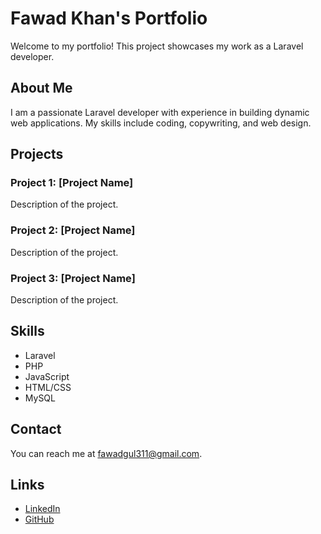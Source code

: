 # Fawad Khan's Portfolio

Welcome to my portfolio! This project showcases my work as a Laravel developer.

## About Me

I am a passionate Laravel developer with experience in building dynamic web applications. My skills include coding, copywriting, and web design.

## Projects

### Project 1: [Project Name]
Description of the project.

### Project 2: [Project Name]
Description of the project.

### Project 3: [Project Name]
Description of the project.

## Skills

- Laravel
- PHP
- JavaScript
- HTML/CSS
- MySQL

## Contact

You can reach me at [fawadgul311@gmail.com](mailto:fawadgul311@gmail.com).

## Links

- [LinkedIn](https://www.linkedin.com/in/fawad-khan-458527174)
- [GitHub](https://github.com/fawadkhan781)
